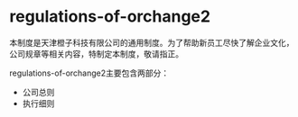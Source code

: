 # regulations-of-orchange2
本制度是天津橙子科技有限公司的通用制度。为了帮助新员工尽快了解企业文化，公司规章等相关内容，特制定本制度，敬请指正。

regulations-of-orchange2主要包含两部分：
* 公司总则
* 执行细则

